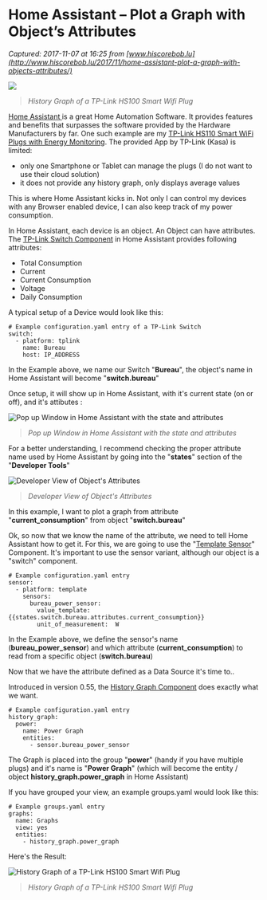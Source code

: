 # Home Assistant – Plot a Graph with Object’s Attributes

_Captured: 2017-11-07 at 16:25 from [www.hiscorebob.lu](http://www.hiscorebob.lu/2017/11/home-assistant-plot-a-graph-with-objects-attributes/)_

![](https://i1.wp.com/www.hiscorebob.lu/wp-content/uploads/HA-Graph-3.jpg?resize=850%2C450)

> _History Graph of a TP-Link HS100 Smart Wifi Plug_

[Home Assistant ](https://home-assistant.io/)is a great Home Automation Software. It provides features and benefits that surpasses the software provided by the Hardware Manufacturers by far. One such example are my [TP-Link HS110 Smart WiFi Plugs with Energy Monitoring](http://www.tp-link.de/products/details/cat-5258_HS110.html). The provided App by TP-Link (Kasa) is limited:

  * only one Smartphone or Tablet can manage the plugs (I do not want to use their cloud solution)
  * it does not provide any history graph, only displays average values

This is where Home Assistant kicks in. Not only I can control my devices with any Browser enabled device, I can also keep track of my power consumption.

In Home Assistant, each device is an object. An Object can have attributes. The [TP-Link Switch Component](https://home-assistant.io/components/switch.tplink/) in Home Assistant provides following attributes:

  * Total Consumption
  * Current
  * Current Consumption
  * Voltage
  * Daily Consumption

A typical setup of a Device would look like this:
    
    
    # Example configuration.yaml entry of a TP-Link Switch
    switch:
      - platform: tplink
        name: Bureau
        host: IP_ADDRESS

In the Example above, we name our Switch "**Bureau**", the object's name in Home Assistant will become "**switch.bureau**"

Once setup, it will show up in Home Assistant, with it's current state (on or off), and it's attibutes :

![Pop up Window in Home Assistant with the state and attributes](https://i0.wp.com/www.hiscorebob.lu/wp-content/uploads/HA-Graph-1.jpg?w=1280)

> _Pop up Window in Home Assistant with the state and attributes_

For a better understanding, I recommend checking the proper attribute name used by Home Assistant by going into the "**states**" section of the "**Developer Tools**"

![Developer View of Object's Attributes](https://i2.wp.com/www.hiscorebob.lu/wp-content/uploads/HA-Graph-2.jpg?w=1280)

> _Developer View of Object's Attributes_

In this example, I want to plot a graph from attribute "**current_consumption**" from object "**switch.bureau**"

Ok, so now that we know the name of the attribute, we need to tell Home Assistant how to get it. For this, we are going to use the "[Template Sensor](https://home-assistant.io/components/sensor.template/)" Component. It's important to use the sensor variant, although our object is a "switch" component.
    
    
    # Example configuration.yaml entry
    sensor:
      - platform: template
        sensors:
          bureau_power_sensor:
            value_template: {{states.switch.bureau.attributes.current_consumption}}        
            unit_of_measurement:  W
            
    

In the Example above, we define the sensor's name (**bureau_power_sensor**) and which attribute (**current_consumption**) to read from a specific object (**switch.bureau**)

Now that we have the attribute defined as a Data Source it's time to..

Introduced in version 0.55, the [History Graph Component](https://home-assistant.io/components/history_graph/) does exactly what we want.
    
    
    # Example configuration.yaml entry
    history_graph:
      power:
        name: Power Graph
        entities:
          - sensor.bureau_power_sensor

The Graph is placed into the group "**power**" (handy if you have multiple plugs) and it's name is "**Power Graph**" (which will become the entity / object **history_graph.power_graph** in Home Assistant)

If you have grouped your view, an example groups.yaml would look like this:
    
    
    # Example groups.yaml entry
    graphs:
      name: Graphs
      view: yes
      entities:
        - history_graph.power_graph

Here's the Result:

![History Graph of a TP-Link HS100 Smart Wifi Plug](https://i1.wp.com/www.hiscorebob.lu/wp-content/uploads/HA-Graph-3.jpg?w=1280)

> _History Graph of a TP-Link HS100 Smart Wifi Plug_
